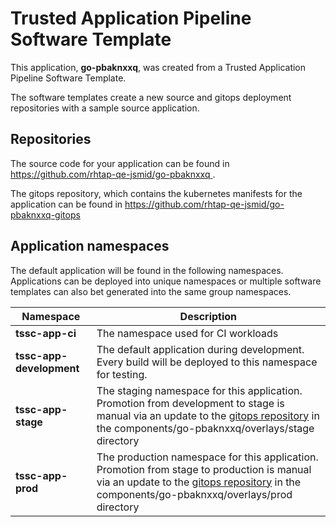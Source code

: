 # Trusted Application Pipeline Software Template

This application, **go-pbaknxxq**, was created from a Trusted Application Pipeline Software Template.

The software templates create a new source and gitops deployment repositories with a sample source application. 

## Repositories

The source code for your application can be found in [https://github.com/rhtap-qe-jsmid/go-pbaknxxq ](https://github.com/rhtap-qe-jsmid/go-pbaknxxq ).
 
The gitops repository, which contains the kubernetes manifests for the application can be found in 
[https://github.com/rhtap-qe-jsmid/go-pbaknxxq-gitops ](https://github.com/rhtap-qe-jsmid/go-pbaknxxq-gitops ) 

## Application namespaces 

The default application will be found in the following namespaces. Applications can be deployed into unique namespaces or multiple software templates can also bet generated into the same group namespaces.  

|  Namespace   |  Description   |  
| -------- | -------- |
| **tssc-app-ci** | The namespace used for CI workloads |
| **tssc-app-development** | The default application during development. Every build will be deployed to this namespace for testing. |
| **tssc-app-stage** | The staging namespace for this application. Promotion from development to stage is manual via an update to the [gitops repository](https://github.com/rhtap-qe-jsmid/go-pbaknxxq-gitops ) in the components/go-pbaknxxq/overlays/stage directory |
| **tssc-app-prod** | The production namespace for this application. Promotion from stage to production is manual via an update to the [gitops repository](https://github.com/rhtap-qe-jsmid/go-pbaknxxq-gitops ) in the components/go-pbaknxxq/overlays/prod directory |